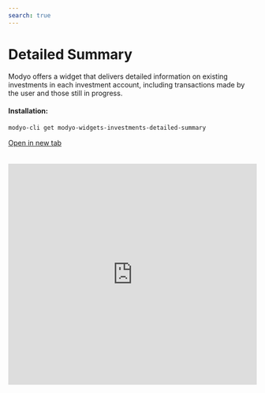 ```yaml
---
search: true
---
```


# Detailed Summary

Modyo offers a widget that delivers detailed information on existing investments in each investment account, including transactions made by the user and those still in progress.

#### Installation:

```bash
modyo-cli get modyo-widgets-investments-detailed-summary
```

[Open in new tab](https://widgets.modyo.com/investments/detailed-summary)

<iframe id="widgetFrame" src="https://widgets.modyo.com/investments/detailed-summary" width="100%" frameBorder="0" style="min-height:449px;overflow:auto;margin-top:20px;"/>

| Feature                    | Description                                                                                                                              |
| -------------------------- | ---------------------------------------------------------------------------------------------------------------------------------------- |
| Investment Details         | Provides a set of individual summaries for all investments in the portfolio.                                                        |
| Investment Account Summary | Displays the grouped totals of the multiple investments that exist within a specific investment account.                                  |
| Pending Transactions       | Shows the operations made by the client still in a pending status.                                                                  |
| Latest Transactions        | Shows the latest completed transactions made in the investment account.                                                                  |
| Product Summary            | Shows the investment totals for each existing investment type in the portfolio.                                                          |
| Currency Summary           | Shows the grouped totals of different investments that exist within the portfolio separated by each available currency (USD, EUR, etc.). |

<script>

  export default {
    mounted() {

      function setIframeHeightCO(id, ht) {
          var ifrm = document.getElementById(id);
          if(ifrm) {
            ifrm.style.height = ht + 4 + "px";
          }
      }
      // iframed document sends its height using postMessage
      function handleDocHeightMsg(e) {
          // check origin
          if ( e.origin === 'https://widgets.modyo.com' ) {
              // parse data
              var data = JSON.parse( e.data );

              console.log('data:', data)
              // check data object
              if ( data['docHeight'] ) {
                  setIframeHeightCO( 'widgetFrame', data['docHeight'] );
              } else {
                  setIframeHeightCO( 'widgetFrame', 700 );
              }
          }
      }

      // assign message handler
      if ( window.addEventListener ) {
          window.addEventListener('message', handleDocHeightMsg, false);
      }
    }
  }

</script>
